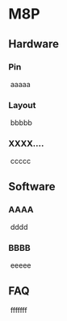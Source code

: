 # M8P

## Hardware

### Pin

​	aaaaa

### Layout

​	bbbbb

### XXXX....

​	ccccc

## Software

### AAAA

​	dddd

### BBBB

​	eeeee

## FAQ

​	fffffff
